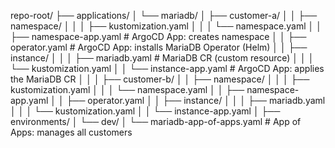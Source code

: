 repo-root/
├── applications/
│   └── mariadb/
│       ├── customer-a/
│       │   ├── namespace/
│       │   │   ├── kustomization.yaml
│       │   │   └── namespace.yaml
│       │   ├── namespace-app.yaml         # ArgoCD App: creates namespace
│       │   ├── operator.yaml              # ArgoCD App: installs MariaDB Operator (Helm)
│       │   ├── instance/
│       │   │   ├── mariadb.yaml           # MariaDB CR (custom resource)
│       │   │   └── kustomization.yaml
│       │   └── instance-app.yaml          # ArgoCD App: applies the MariaDB CR
│       │
│       ├── customer-b/
│       │   ├── namespace/
│       │   │   ├── kustomization.yaml
│       │   │   └── namespace.yaml
│       │   ├── namespace-app.yaml
│       │   ├── operator.yaml
│       │   ├── instance/
│       │   │   ├── mariadb.yaml
│       │   │   └── kustomization.yaml
│       │   └── instance-app.yaml
│
├── environments/
│   └── dev/
│       └── mariadb-app-of-apps.yaml      # App of Apps: manages all customers

